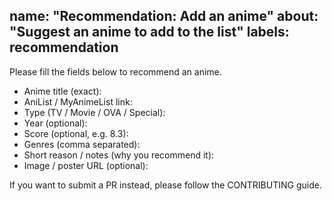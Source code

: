 name: "Recommendation: Add an anime"
about: "Suggest an anime to add to the list"
labels: recommendation
---

Please fill the fields below to recommend an anime.

- Anime title (exact):  
- AniList / MyAnimeList link:  
- Type (TV / Movie / OVA / Special):  
- Year (optional):  
- Score (optional, e.g. 8.3):  
- Genres (comma separated):  
- Short reason / notes (why you recommend it):  
- Image / poster URL (optional):  

If you want to submit a PR instead, please follow the CONTRIBUTING guide.
